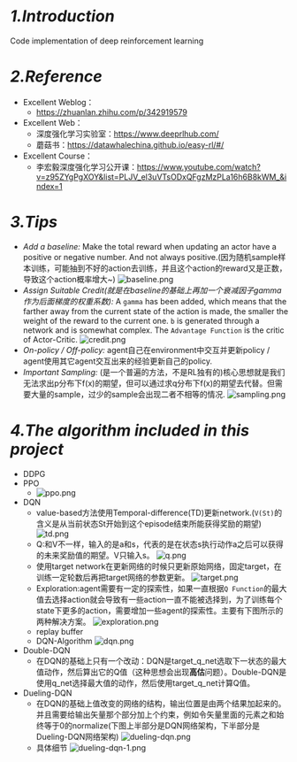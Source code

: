 # _1.Introduction_
Code implementation of deep reinforcement learning

# _2.Reference_
* Excellent Weblog：
    + https://zhuanlan.zhihu.com/p/342919579
* Excellent Web：
    + 深度强化学习实验室：https://www.deeprlhub.com/
    + 蘑菇书：https://datawhalechina.github.io/easy-rl/#/
* Excellent Course：
    + 李宏毅深度强化学习公开课：https://www.youtube.com/watch?v=z95ZYgPgXOY&list=PLJV_el3uVTsODxQFgzMzPLa16h6B8kWM_&index=1

# _3.Tips_
* _Add a baseline:_ Make the total reward when updating an actor have a positive or negative number. And not always positive.(因为随机sample样本训练，可能抽到不好的action去训练，并且这个action的reward又是正数，导致这个action概率增大~)
![baseline.png](images/baseline.png)
* _Assign Suitable Credit(就是在baseline的基础上再加一个衰减因子gamma作为后面梯度的权重系数):_ A `gamma` has been added, which means that the farther away from the current state of the action is made, the smaller the weight of the reward to the current one.
`b` is generated through a network and is somewhat complex.
The `Advantage Function` is the critic of Actor-Critic.
![credit.png](images/credit.png)
* _On-policy / Off-policy:_ agent自己在environment中交互并更新policy / agent使用其它agent交互出来的经验更新自己的policy.
* _Important Sampling:_ (是一个普遍的方法，不是RL独有的)核心思想就是我们无法求出p分布下f(x)的期望，但可以通过求q分布下f(x)的期望去代替。但需要大量的sample，过少的sample会出现二者不相等的情况.
![sampling.png](images/sampling.png)

# _4.The algorithm included in this project_
* DDPG
* PPO 
  + ![ppo.png](images/ppo.png)
* DQN
  + value-based方法使用Temporal-difference(TD)更新network.(`V(St)`的含义是从当前状态St开始到这个episode结束所能获得奖励的期望)
   ![td.png](images/td.png)
  + Q:和V不一样，输入的是a和s，代表的是在状态s执行动作a之后可以获得的未来奖励值的期望。V只输入s。
   ![q.png](images/q.png)
  + 使用target network在更新网络的时候只更新原始网络，固定target，在训练一定轮数后再把target网络的参数更新。
   ![target.png](images/target.png)
  + Exploration:agent需要有一定的探索性，如果一直根据`Q Function`的最大值去选择action就会导致有一些action一直不能被选择到，为了训练每个state下更多的action，需要增加一些agent的探索性。主要有下图所示的两种解决方案。
   ![exploration.png](images/exploration.png)
  + replay buffer
  + DQN-Algorithm
   ![dqn.png](images/dqn.png)
* Double-DQN
  + 在DQN的基础上只有一个改动：DQN是target_q_net选取下一状态的最大值动作，然后算出它的Q值（这种思想会出现**高估**问题）。Double-DQN是使用q_net选择最大值的动作，然后使用target_q_net计算Q值。
* Dueling-DQN
  + 在DQN的基础上值改变的网络的结构，输出位置是由两个结果加起来的。并且需要给输出矢量那个部分加上个约束，例如令矢量里面的元素之和始终等于0的normalize(下图上半部分是DQN网络架构，下半部分是Dueling-DQN网络架构)
   ![dueling-dqn.png](images/dueling-dqn.png)
  + 具体细节
   ![dueling-dqn-1.png](images/dueling-dqn-1.png)